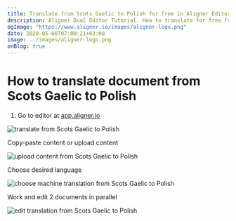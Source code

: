 ```yaml
---
title: Translate from Scots Gaelic to Polish for free in Aligner Editor
description: Aligner Dual Editor Tutorial. How to translate for free from Scots Gaelic to Polish. Aligner is multilingual document management platform. 
ogImage: "https://www.aligner.io/images/aligner-logo.png"
date: 2020-05-06T07:09:21+03:00
image: ../images/aligner-logo.png
onBlog: true
---
```


# How to translate document from Scots Gaelic to Polish

1. Go to editor at [app.aligner.io](https://app.aligner.io "Aligner App web page")

![translate from Scots Gaelic to Polish](../aligner-blank-editor.png "translate from Scots Gaelic to Polish")

Copy-paste content or upload content

![upload content from Scots Gaelic to Polish](../aligner-uploaded-document.png "upload content from Scots Gaelic to Polish")

Choose desired language

![choose machine translation from Scots Gaelic to Polish](../aligner-language-dropdown.png "choose machine translation from Scots Gaelic to Polish")

Work and edit 2 documents in parallel

![edit translation from Scots Gaelic to Polish](../aligner-double-sitded-editor.png "edit translation from Scots Gaelic to Polish")

